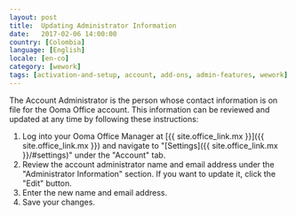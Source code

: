 ```yaml
---
layout: post
title:  Updating Administrator Information
date:   2017-02-06 14:00:00
country: [Colombia]
language: [English]
locale: [en-co]
category: [wework]
tags: [activation-and-setup, account, add-ons, admin-features, wework]
---
```


The Account Administrator is the person whose contact information is on file for the Ooma Office account. This information can be reviewed and updated at any time by following these instructions:

1. Log into your Ooma Office Manager at [{{ site.office_link.mx }}]({{ site.office_link.mx }}) and navigate to "[Settings]({{ site.office_link.mx }}/#settings)" under the "Account" tab.
2. Review the account administrator name and email address under the "Administrator Information" section. If you want to update it, click the "Edit" button.
3. Enter the new name and email address.
4. Save your changes.